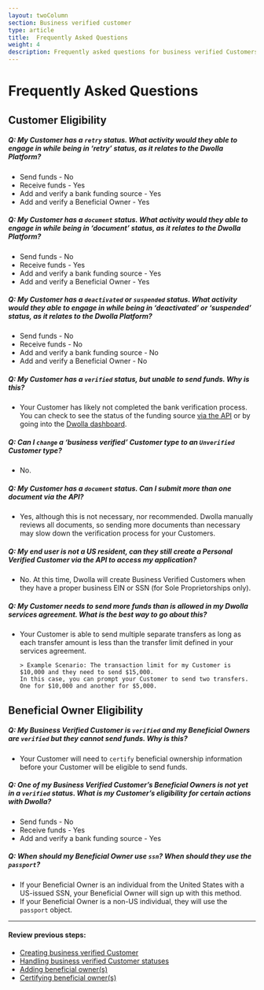 ```yaml
---
layout: twoColumn
section: Business verified customer
type: article
title:  Frequently Asked Questions
weight: 4
description: Frequently asked questions for business verified Customers
---
```

# Frequently Asked Questions

## Customer Eligibility

##### Q: My Customer has a `retry` status. What activity would they able to engage in while being in ‘retry’ status, as it relates to the Dwolla Platform?

+ Send funds - No
+ Receive funds - Yes
+ Add and verify a bank funding source - Yes
+ Add and verify a Beneficial Owner - Yes

##### Q: My Customer has a `document` status. What activity would they able to engage in while being in ‘document’ status, as it relates to the Dwolla Platform?

+ Send funds - No
+ Receive funds - Yes
+ Add and verify a bank funding source - Yes
+ Add and verify a Beneficial Owner - Yes

##### Q: My Customer has a `deactivated` or `suspended` status. What activity would they able to engage in while being in ‘deactivated’ or ‘suspended’ status, as it relates to the Dwolla Platform?

+ Send funds - No
+ Receive funds - No
+ Add and verify a bank funding source - No
+ Add and verify a Beneficial Owner -  No

##### Q: My Customer has a `verified` status, but unable to send funds. Why is this?

+ Your Customer has likely not completed the bank verification process. You can check to see the status of the funding source [via the API](https://docs.dwolla.com/#list-funding-sources-for-a-customer) or  by going into the [Dwolla dashboard](https://www.dwolla.com/platform/dashboard/).

##### Q: Can I `change` a ‘business verified’ Customer type to an `Unverified` Customer type?

+ No.

##### Q: My Customer has a `document` status. Can I submit more than one document via the API?

+ Yes, although this is not necessary, nor recommended. Dwolla manually reviews all documents, so sending more documents than necessary may slow down the verification process for your Customers.

##### Q: My end user is not a US resident, can they still create a Personal Verified Customer via the API to access my application?

+ No. At this time, Dwolla will create Business Verified Customers when they have a proper business EIN or SSN (for Sole Proprietorships only).

##### Q: My Customer needs to send more funds than is allowed in my Dwolla services agreement. What is the best way to go about this?

+ Your Customer is able to send multiple separate transfers as long as each transfer amount is less than the transfer limit defined in your services agreement.

      > Example Scenario: The transaction limit for my Customer is $10,000 and they need to send $15,000.  
      In this case, you can prompt your Customer to send two transfers. One for $10,000 and another for $5,000.

## Beneficial Owner Eligibility

##### Q: My Business Verified Customer is `verified` and my Beneficial Owners are `verified` but they cannot send funds. Why is this?

+ Your Customer will need to `certify` beneficial ownership information before your Customer will be eligible to send funds.

##### Q: One of my Business Verified Customer’s Beneficial Owners is not yet in a `verified` status. What is my Customer’s eligibility for certain actions with Dwolla?

+ Send funds - No
+ Receive funds - Yes
+ Add and verify a bank funding source - Yes

##### Q: When should my Beneficial Owner use `ssn`? When should they use the `passport`?

+ If your Beneficial Owner is an individual from the United States with a US-issued SSN, your Beneficial Owner will sign up with this method.
+ If your Beneficial Owner is a non-US individual, they will use the `passport` object.

* * *

#### Review previous steps:

* [Creating business verified Customer](/resources/business-verified-customer/create-business-verified-customers.html)
* [Handling business verified Customer statuses](/resources/business-verified-customer/handling-controller-and-customer-statuses.html)
* [Adding beneficial owner(s)](/resources/business-verified-customer/adding-beneficial-owners.html)
* [Certifying beneficial owner(s)](/resources/business-verified-customer/handling-beneficial-owner-certification.html)
